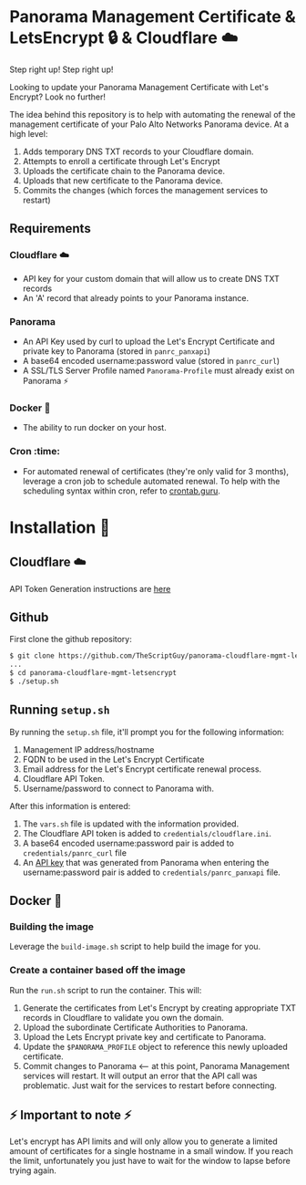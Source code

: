 # Panorama Management Certificate & LetsEncrypt :lock: & Cloudflare :cloud:

Step right up! Step right up!

Looking to update your Panorama Management Certificate with Let's Encrypt? Look no further!

The idea behind this repository is to help with automating the renewal of the management certificate of your Palo Alto Networks Panorama device. At a high level:
1. Adds temporary DNS TXT records to your Cloudflare domain.
2. Attempts to enroll a certificate through Let's Encrypt
3. Uploads the certificate chain to the Panorama device.
4. Uploads that new certificate to the Panorama device. 
5. Commits the changes (which forces the management services to restart)

## Requirements
### Cloudflare :cloud:
* API key for your custom domain that will allow us to create DNS TXT records
* An 'A' record that already points to your Panorama instance.

### Panorama
* An API Key used by curl to upload the Let's Encrypt Certificate and private key to Panorama (stored in `panrc_panxapi`)
* A base64 encoded username:password value (stored in `panrc_curl`)
* A SSL/TLS Server Profile named `Panorama-Profile` must already exist on Panorama :zap:

### Docker :whale:
* The ability to run docker on your host.

### Cron :time:
* For automated renewal of certificates (they're only valid for 3 months), leverage a cron job to schedule automated renewal. To help with the scheduling syntax within cron, refer to [crontab.guru](https://crontab.guru/).

# Installation :wrench:

## Cloudflare :cloud:
API Token Generation instructions are [here](https://github.com/TheScriptGuy/panorama-cloudflare-mgmt-letsencrypt/blob/493cf8f4661562c0e9435ced076355a1faf4d5f6/cloudflare-token-instructions.md)

## Github
First clone the github repository:
```bash
$ git clone https://github.com/TheScriptGuy/panorama-cloudflare-mgmt-letsencrypt
...
$ cd panorama-cloudflare-mgmt-letsencrypt
$ ./setup.sh
```

## Running `setup.sh`
By running the `setup.sh` file, it'll prompt you for the following information:
1. Management IP address/hostname
2. FQDN to be used in the Let's Encrypt Certificate
3. Email address for the Let's Encrypt certificate renewal process.
4. Cloudflare API Token.
5. Username/password to connect to Panorama with.

After this information is entered:
1. The `vars.sh` file is updated with the information provided.
2. The Cloudflare API token is added to `credentials/cloudflare.ini`.
3. A base64 encoded username:password pair is added to `credentials/panrc_curl` file
4. An [API key](https://docs.paloaltonetworks.com/pan-os/11-0/pan-os-panorama-api/get-started-with-the-pan-os-xml-api/get-your-api-key) that was generated from Panorama when entering the username:password pair is added to `credentials/panrc_panxapi` file.

## Docker :whale:
### Building the image
Leverage the `build-image.sh` script to help build the image for you.

### Create a container based off the image
Run the `run.sh` script to run the container. This will:
1. Generate the certificates from Let's Encrypt by creating appropriate TXT records in Cloudflare to validate you own the domain.
2. Upload the subordinate Certificate Authorities to Panorama.
3. Upload the Lets Encrypt private key and certificate to Panorama.
4. Update the `$PANORAMA_PROFILE` object to reference this newly uploaded certificate.
5. Commit changes to Panorama <-- at this point, Panorama Management services will restart. It will output an error that the API call was problematic. Just wait for the services to restart before connecting.

## :zap: Important to note :zap:
Let's encrypt has API limits and will only allow you to generate a limited amount of certificates for a single hostname in a small window. If you reach the limit, unfortunately you just have to wait for the window to lapse before trying again.

